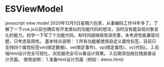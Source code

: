 # ESViewModel
javascript view model
2020年12月5日星期六在家，从事编码工作14年多了。了解了一下vue.js以前也确实有开发类似的功能代码的想法，当时没有能监视对象变化的能力。初学一下写了个功能代码，有时间就继续改进完善，未考虑性能兼容问题，只考虑易用性。
基本特点说明：
1.所有功能都使用自定义属性标签，目前只支持四个属性标签vm(绑定数据)、ve(绑定事件)、vp(绑定属性)、vc(代码)。
2.前端html设计完全可视化，浏览器完全可以看设计效果。
3.后期添加拖拉拽直接设计页面。
使用说明：
1.准备html设计页面（例如：demo.html)
